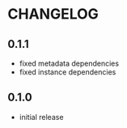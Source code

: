 # CHANGELOG

## 0.1.1

* fixed metadata dependencies
* fixed instance dependencies

## 0.1.0

* initial release
